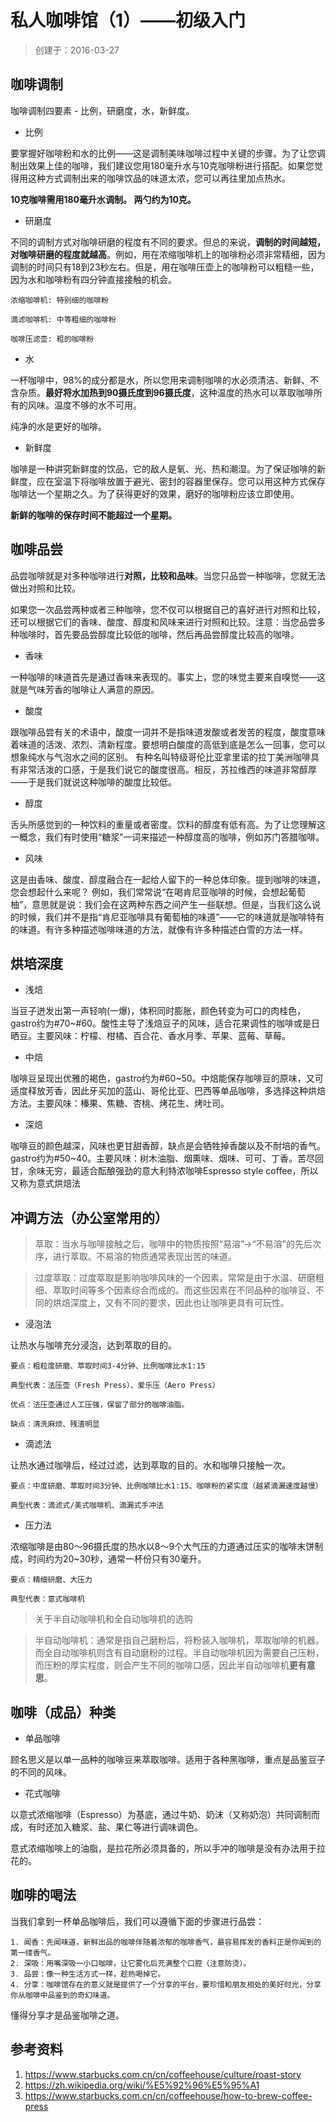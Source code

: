 私人咖啡馆（1）——初级入门
=====================

> 创建于：2016-03-27

咖啡调制
-------

咖啡调制四要素 - 比例，研磨度，水，新鲜度。

- 比例

要掌握好咖啡粉和水的比例——这是调制美味咖啡过程中关键的步骤。为了让您调制出效果上佳的咖啡，我们建议您用180毫升水与10克咖啡粉进行搭配。如果您觉得用这种方式调制出来的咖啡饮品的味道太浓，您可以再往里加点热水。

**10克咖啡需用180毫升水调制。 两勺约为10克。**

- 研磨度

不同的调制方式对咖啡研磨的程度有不同的要求。但总的来说，**调制的时间越短，对咖啡研磨的程度就越高**。例如，用在浓缩咖啡机上的咖啡粉必须非常精细，因为调制的时间只有18到23秒左右。但是，用在咖啡压壶上的咖啡粉可以粗糙一些，因为水和咖啡粉有四分钟直接接触的机会。

    浓缩咖啡机: 特别细的咖啡粉
    
    滴滤咖啡机: 中等粗细的咖啡粉
    
    咖啡压滤壶: 粗的咖啡粉

- 水

一杯咖啡中，98%的成分都是水，所以您用来调制咖啡的水必须清洁、新鲜、不含杂质。**最好将水加热到90摄氏度到96摄氏度**，这种温度的热水可以萃取咖啡所有的风味。温度不够的水不可用。

纯净的水是更好的咖啡。

- 新鲜度

咖啡是一种讲究新鲜度的饮品，它的敌人是氧、光、热和潮湿。为了保证咖啡的新鲜度，应在室温下将咖啡放置于避光、密封的容器里保存。您可以用这种方式保存咖啡达一个星期之久。为了获得更好的效果，磨好的咖啡粉应该立即使用。

**新鲜的咖啡的保存时间不能超过一个星期。**

咖啡品尝
-------

品尝咖啡就是对多种咖啡进行**对照，比较和品味**。当您只品尝一种咖啡，您就无法做出对照和比较。

如果您一次品尝两种或者三种咖啡，您不仅可以根据自己的喜好进行对照和比较，还可以根据它们的香味、酸度、醇度和风味来进行对照和比较。注意：当您品尝多种咖啡时，首先要品尝醇度比较低的咖啡，然后再品尝醇度比较高的咖啡。

- 香味

一种咖啡的味道首先是通过香味来表现的。事实上，您的味觉主要来自嗅觉——这就是气味芳香的咖啡让人满意的原因。 

- 酸度

跟咖啡品尝有关的术语中，酸度一词并不是指味道发酸或者发苦的程度，酸度意味着味道的活泼、浓烈、清新程度。要想明白酸度的高低到底是怎么一回事，您可以想象纯水与气泡水之间的区别。 有种名叫特级哥伦比亚拿里诺的拉丁美洲咖啡具有非常活泼的口感，于是我们说它的酸度很高。相反，苏拉维西的味道非常醇厚——于是我们就说这种咖啡的酸度比较低。 

- 醇度

舌头所感觉到的一种饮料的重量或者密度。饮料的醇度有低有高。为了让您理解这一概念，我们有时使用“糖浆”一词来描述一种醇度高的咖啡，例如苏门答腊咖啡。 

- 风味

这是由香味、酸度、醇度融合在一起给人留下的一种总体印象。提到咖啡的味道，您会想起什么来呢？ 例如，我们常常说“在喝肯尼亚咖啡的时候，会想起葡萄柚”，意思就是说：我们会在这两种东西之间产生一些联想。但是，当我们这么说的时候，我们并不是指“肯尼亚咖啡具有葡萄柚的味道”——它的味道就是咖啡特有的味道。有许多种描述咖啡味道的方法，就像有许多种描述白雪的方法一样。 


烘培深度
-------

- 浅焙

当豆子迸发出第一声轻响(一爆)，体积同时膨胀，颜色转变为可口的肉桂色，gastro约为#70~#60。酸性主导了浅焙豆子的风味，适合花果调性的咖啡或是日晒豆。主要风味：柠檬、柑橘、百合花、香水月季、苹果、蓝莓、草莓。

- 中焙

咖啡豆呈现出优雅的褐色，gastro约为#60~50。中焙能保存咖啡豆的原味，又可适度释放芳香，因此牙买加的蓝山、哥伦比亚、巴西等单品咖啡，多选择这种烘焙方法。主要风味：榛果、焦糖、杏桃、烤花生、烤吐司。

- 深焙

咖啡豆的颜色越深，风味也更甘甜香醇，缺点是会牺牲掉香酸以及不耐培的香气。gastro约为#50~40。主要风味：树木油脂、烟熏味、烟味、可可、丁香。苦尽回甘，余味无穷，最适合酝酿强劲的意大利特浓咖啡Espresso style coffee，所以又称为意式烘焙法

冲调方法（办公室常用的）
-------

> 萃取：当水与咖啡接触之后，咖啡中的物质按照“易溶”->“不易溶”的先后次序，进行萃取。不易溶的物质通常表现出苦的味道。

> 过度萃取：过度萃取是影响咖啡风味的一个因素，常常是由于水温、研磨粗细、萃取时间等多个因素综合而成的。而这些因素在不同品种的咖啡豆、不同的烘焙深度上，又有不同的要求，因此也让咖啡更具有可玩性。

- 浸泡法

让热水与咖啡充分浸泡，达到萃取的目的。

    要点：粗粒度研磨、萃取时间3-4分钟、比例咖啡比水1:15

    典型代表：法压壶（Fresh Press）、爱乐压（Aero Press）

    优点：法压壶通过人工压强，保留了部分的咖啡油脂。

    缺点：清洗麻烦、残渣明显

- 滴滤法

让热水通过咖啡后，经过过滤，达到萃取的目的。水和咖啡只接触一次。

    要点：中度研磨、萃取时间3分钟、比例咖啡比水1:15、咖啡粉的紧实度（越紧滴漏速度越慢）

    典型代表：滴滤式/美式咖啡机、滴漏式手冲法

- 压力法

浓缩咖啡是由80～96摄氏度的热水以8～9个大气压的力道通过压实的咖啡末饼制成，时间约为20~30秒，通常一杯份只有30毫升。

    要点：精细研磨、大压力

    典型代表：意式咖啡机

> 关于半自动咖啡机和全自动咖啡机的选购

> 半自动咖啡机：通常是指自己磨粉后，将粉装入咖啡机，萃取咖啡的机器。而全自动咖啡机则含有自动磨粉的过程。半自动咖啡机因为需要自己压粉，而压粉的厚实程度，则会产生不同的咖啡口感，因此半自动咖啡机**更有意思**。

咖啡（成品）种类
-------

- 单品咖啡

顾名思义是以单一品种的咖啡豆来萃取咖啡。适用于各种黑咖啡，重点是品鉴豆子的不同的风味。

- 花式咖啡

以意式浓缩咖啡（Espresso）为基底，通过牛奶、奶沫（又称奶泡）共同调制而成，有时还加入糖浆、盐、果仁等进行调味调色。

意式浓缩咖啡上的油脂，是拉花所必须具备的，所以手冲的咖啡是没有办法用于拉花的。

咖啡的喝法
--------

当我们拿到一杯单品咖啡后，我们可以遵循下面的步骤进行品尝：

    1. 闻香：先闻味道，新鲜出品的咖啡伴随着浓郁的咖啡香气，最容易挥发的香料正是你闻到的第一缕香气。
    2. 深吸：用嘴深吸一小口咖啡，让它雾化后充满整个口腔（注意防烫）。
    3. 品尝：像一种生活方式一样，趁热喝掉它。
    4. 分享：咖啡馆存在的意义就是提供了一个分享的平台，要珍惜和朋友相处的美好时光，分享你从咖啡中品鉴到的奇幻味道。

懂得分享才是品鉴咖啡之道。



参考资料
-------

1. https://www.starbucks.com.cn/cn/coffeehouse/culture/roast-story
2. https://zh.wikipedia.org/wiki/%E5%92%96%E5%95%A1
3. https://www.starbucks.com.cn/cn/coffeehouse/how-to-brew-coffee-press
